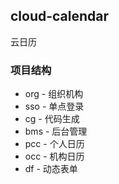 ## cloud-calendar

云日历

### 项目结构

- org - 组织机构
- sso - 单点登录
- cg   - 代码生成
- bms - 后台管理
- pcc - 个人日历
- occ - 机构日历
- df   - 动态表单